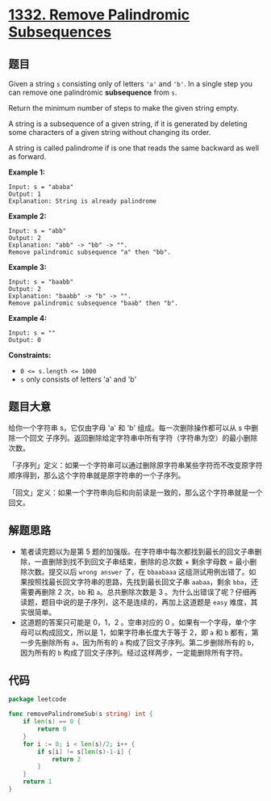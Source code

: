 # [1332. Remove Palindromic Subsequences](https://leetcode.com/problems/remove-palindromic-subsequences/)


## 题目

Given a string `s` consisting only of letters `'a'` and `'b'`. In a single step you can remove one palindromic **subsequence** from `s`.

Return the minimum number of steps to make the given string empty.

A string is a subsequence of a given string, if it is generated by deleting some characters of a given string without changing its order.

A string is called palindrome if is one that reads the same backward as well as forward.

**Example 1:**

```
Input: s = "ababa"
Output: 1
Explanation: String is already palindrome
```

**Example 2:**

```
Input: s = "abb"
Output: 2
Explanation: "abb" -> "bb" -> "". 
Remove palindromic subsequence "a" then "bb".
```

**Example 3:**

```
Input: s = "baabb"
Output: 2
Explanation: "baabb" -> "b" -> "". 
Remove palindromic subsequence "baab" then "b".
```

**Example 4:**

```
Input: s = ""
Output: 0
```

**Constraints:**

- `0 <= s.length <= 1000`
- `s` only consists of letters 'a' and 'b'

## 题目大意

给你一个字符串 s，它仅由字母 'a' 和 'b' 组成。每一次删除操作都可以从 s 中删除一个回文 子序列。返回删除给定字符串中所有字符（字符串为空）的最小删除次数。

「子序列」定义：如果一个字符串可以通过删除原字符串某些字符而不改变原字符顺序得到，那么这个字符串就是原字符串的一个子序列。

「回文」定义：如果一个字符串向后和向前读是一致的，那么这个字符串就是一个回文。

## 解题思路

- 笔者读完题以为是第 5 题的加强版。在字符串中每次都找到最长的回文子串删除，一直删除到找不到回文子串结束，删除的总次数 + 剩余字母数 = 最小删除次数。提交以后 `wrong answer` 了，在 `bbaabaaa` 这组测试用例出错了。如果按照找最长回文字符串的思路，先找到最长回文子串 `aabaa`，剩余 `bba`，还需要再删除 2 次，`bb` 和 `a`。总共删除次数是 3 。为什么出错误了呢？仔细再读题，题目中说的是子序列，这不是连续的，再加上这道题是 `easy` 难度，其实很简单。
- 这道题的答案只可能是 0，1，2 。空串对应的 0 。如果有一个字母，单个字母可以构成回文，所以是 1，如果字符串长度大于等于 2，即 `a` 和 `b` 都有，第一步先删除所有 `a`，因为所有的 `a` 构成了回文子序列。第二步删除所有的 `b`，因为所有的 `b` 构成了回文子序列。经过这样两步，一定能删除所有字符。

## 代码

```go
package leetcode

func removePalindromeSub(s string) int {
    if len(s) == 0 {
        return 0
    }
    for i := 0; i < len(s)/2; i++ {
        if s[i] != s[len(s)-1-i] {
            return 2
        }
    }
    return 1
}
```